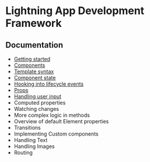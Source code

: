 # Lightning App Development Framework

## Documentation

- [Getting started](getting_started.md)
- [Components](components.md)
- [Template syntax](template_syntax.md)
- [Component state](component_state.md)
- [Hooking into lifecycle events](lifecycle_events.md)
- [Props](props.md)
- [Handling user input](user_input.md)
- Computed properties
- Watching changes
- More complex logic in methods
- Overview of default Element properties
- Transitions
- Implementing Custom components
- Handling Text
- Handling Images
- Routing
